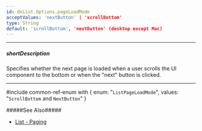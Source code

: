 ```yaml
---
id: dxList.Options.pageLoadMode
acceptValues: 'nextButton' | 'scrollBottom'
type: String
default: 'scrollBottom', 'nextButton' (desktop except Mac)
---
```

---
##### shortDescription
Specifies whether the next page is loaded when a user scrolls the UI component to the bottom or when the "next" button is clicked.

---
#include common-ref-enum with {
    enum: "`ListPageLoadMode`",
    values: "`ScrollBottom` and `NextButton`"
}

#####See Also#####
- [List - Paging](/concepts/05%20Widgets/List/08%20Paging.md '/Documentation/Guide/UI_Components/List/Paging/')